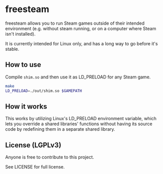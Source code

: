 # freesteam
freesteam allows you to run Steam games outside of their intended environment
(e.g. without steam running, or on a computer where Steam isn't installed).

It is currently intended for Linux only, and has a long way to go before it's
stable.

## How to use
Compile `shim.so` and then use it as LD_PRELOAD for any Steam game.

```bash
make
LD_PRELOAD=./out/shim.so $GAMEPATH
```

## How it works
This works by utilizing Linux's LD_PRELOAD environment variable, which lets you
override a shared libraries' functions without having its source code by
redefining them in a separate shared library.

## License (LGPLv3)
Anyone is free to contribute to this project.

See LICENSE for full license.